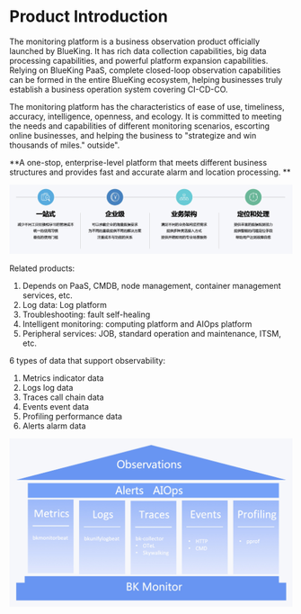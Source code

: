# Product Introduction

The monitoring platform is a business observation product officially launched by BlueKing. It has rich data collection capabilities, big data processing capabilities, and powerful platform expansion capabilities. Relying on BlueKing PaaS, complete closed-loop observation capabilities can be formed in the entire BlueKing ecosystem, helping businesses truly establish a business operation system covering CI-CD-CO.

The monitoring platform has the characteristics of ease of use, timeliness, accuracy, intelligence, openness, and ecology. It is committed to meeting the needs and capabilities of different monitoring scenarios, escorting online businesses, and helping the business to "strategize and win thousands of miles." outside".


**A one-stop, enterprise-level platform that meets different business structures and provides fast and accurate alarm and location processing. **

![](media/16905480672130.jpg)


Related products:

1. Depends on PaaS, CMDB, node management, container management services, etc.
2. Log data: Log platform
3. Troubleshooting: fault self-healing
4. Intelligent monitoring: computing platform and AIOps platform
5. Peripheral services: JOB, standard operation and maintenance, ITSM, etc.

6 types of data that support observability:

1. Metrics indicator data
2. Logs log data
3. Traces call chain data
4. Events event data
5. Profiling performance data
6. Alerts alarm data

![](media/16905477946028.jpg)